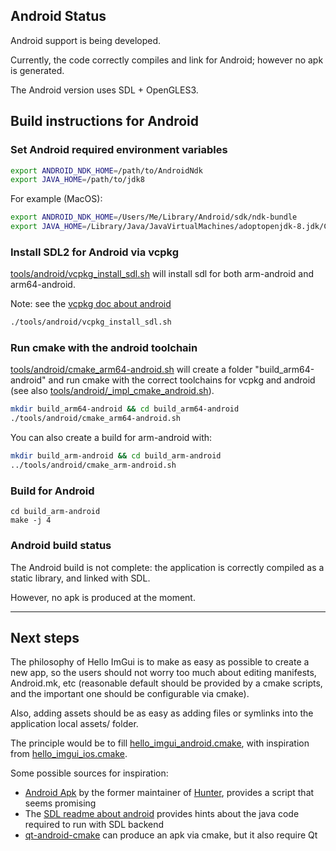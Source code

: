 ## Android Status

Android support is being developed.

Currently, the code correctly compiles and link for Android; however no apk is generated.

The Android version uses SDL + OpenGLES3.

## Build instructions for Android

### Set Android required environment variables

````bash
export ANDROID_NDK_HOME=/path/to/AndroidNdk
export JAVA_HOME=/path/to/jdk8
````

For example (MacOS):
````bash
export ANDROID_NDK_HOME=/Users/Me/Library/Android/sdk/ndk-bundle
export JAVA_HOME=/Library/Java/JavaVirtualMachines/adoptopenjdk-8.jdk/Contents/Home
````

### Install SDL2 for Android via vcpkg

[tools/android/vcpkg_install_sdl.sh](tools/android/vcpkg_install_sdl.sh) will install sdl for both arm-android
and arm64-android.

Note: see the [vcpkg doc about android](https://github.com/microsoft/vcpkg/blob/master/docs/users/android.md
)

`````bash
./tools/android/vcpkg_install_sdl.sh
`````

### Run cmake with the android toolchain

[tools/android/cmake_arm64-android.sh](tools/android/cmake_arm64-android.sh) will create a folder "build_arm64-android" and run cmake with the correct toolchains for vcpkg and android (see also [tools/android/_impl_cmake_android.sh](tools/android/_impl_cmake_android.sh)).

````bash
mkdir build_arm64-android && cd build_arm64-android
./tools/android/cmake_arm64-android.sh
````

You can also create a build for arm-android with:
````bash
mkdir build_arm-android && cd build_arm-android
../tools/android/cmake_arm-android.sh
````


### Build for Android

````
cd build_arm-android
make -j 4
````

### Android build status

The Android build is not complete: the application is correctly compiled as a static library, and linked with SDL. 

However, no apk is produced at the moment. 

---

## Next steps

The philosophy of Hello ImGui is to make as easy as possible to create a new app, so the users
should not worry too much about editing manifests, Android.mk, etc (reasonable default should be provided
by a cmake scripts, and the important one should be configurable via cmake).

Also, adding assets should be as easy as adding files or symlinks into the application local assets/ folder.

The principle would be to fill [hello_imgui_android.cmake](hello_imgui_cmake/android/hello_imgui_android.cmake), with inspiration from [hello_imgui_ios.cmake](hello_imgui_cmake/ios/hello_imgui_ios.cmake).

Some possible sources for inspiration:

* [Android Apk](https://github.com/hunter-packages/android-apk) by the former maintainer of [Hunter](https://github.com/cpp-pm/hunter), provides a script that seems promising
* The [SDL readme about android](https://hg.libsdl.org/SDL/file/default/docs/README-android.md) provides hints about the java code required to run with SDL backend
* [qt-android-cmake](https://github.com/LaurentGomila/qt-android-cmake) can produce an apk via cmake, but it also require Qt 
